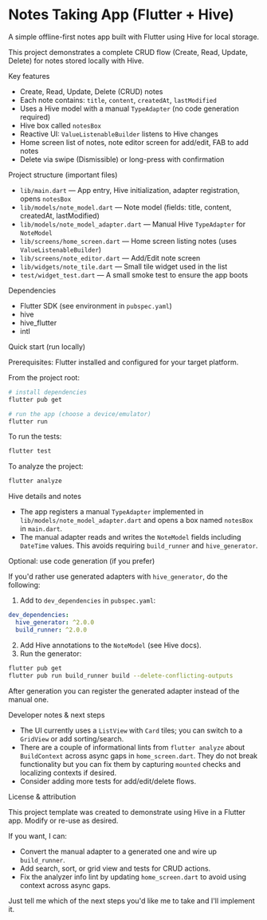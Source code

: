 # Notes Taking App (Flutter + Hive)

A simple offline-first notes app built with Flutter using Hive for local storage.

This project demonstrates a complete CRUD flow (Create, Read, Update, Delete) for notes stored locally with Hive.

Key features
- Create, Read, Update, Delete (CRUD) notes
- Each note contains: `title`, `content`, `createdAt`, `lastModified`
- Uses a Hive model with a manual `TypeAdapter` (no code generation required)
- Hive box called `notesBox`
- Reactive UI: `ValueListenableBuilder` listens to Hive changes
- Home screen list of notes, note editor screen for add/edit, FAB to add notes
- Delete via swipe (Dismissible) or long-press with confirmation

Project structure (important files)

- `lib/main.dart` — App entry, Hive initialization, adapter registration, opens `notesBox`
- `lib/models/note_model.dart` — Note model (fields: title, content, createdAt, lastModified)
- `lib/models/note_model_adapter.dart` — Manual Hive `TypeAdapter` for `NoteModel`
- `lib/screens/home_screen.dart` — Home screen listing notes (uses `ValueListenableBuilder`)
- `lib/screens/note_editor.dart` — Add/Edit note screen
- `lib/widgets/note_tile.dart` — Small tile widget used in the list
- `test/widget_test.dart` — A small smoke test to ensure the app boots

Dependencies
- Flutter SDK (see environment in `pubspec.yaml`)
- hive
- hive_flutter
- intl

Quick start (run locally)

Prerequisites: Flutter installed and configured for your target platform.

From the project root:

```bash
# install dependencies
flutter pub get

# run the app (choose a device/emulator)
flutter run
```

To run the tests:

```bash
flutter test
```

To analyze the project:

```bash
flutter analyze
```

Hive details and notes

- The app registers a manual `TypeAdapter` implemented in `lib/models/note_model_adapter.dart` and opens a box named `notesBox` in `main.dart`.
- The manual adapter reads and writes the `NoteModel` fields including `DateTime` values. This avoids requiring `build_runner` and `hive_generator`.

Optional: use code generation (if you prefer)

If you'd rather use generated adapters with `hive_generator`, do the following:

1. Add to `dev_dependencies` in `pubspec.yaml`:

```yaml
dev_dependencies:
  hive_generator: ^2.0.0
  build_runner: ^2.0.0
```

2. Add Hive annotations to the `NoteModel` (see Hive docs).
3. Run the generator:

```bash
flutter pub get
flutter pub run build_runner build --delete-conflicting-outputs
```

After generation you can register the generated adapter instead of the manual one.

Developer notes & next steps

- The UI currently uses a `ListView` with `Card` tiles; you can switch to a `GridView` or add sorting/search.
- There are a couple of informational lints from `flutter analyze` about `BuildContext` across async gaps in `home_screen.dart`. They do not break functionality but you can fix them by capturing `mounted` checks and localizing contexts if desired.
- Consider adding more tests for add/edit/delete flows.

License & attribution

This project template was created to demonstrate using Hive in a Flutter app. Modify or re-use as desired.

If you want, I can:
- Convert the manual adapter to a generated one and wire up `build_runner`.
- Add search, sort, or grid view and tests for CRUD actions.
- Fix the analyzer info lint by updating `home_screen.dart` to avoid using context across async gaps.

Just tell me which of the next steps you'd like me to take and I'll implement it.
